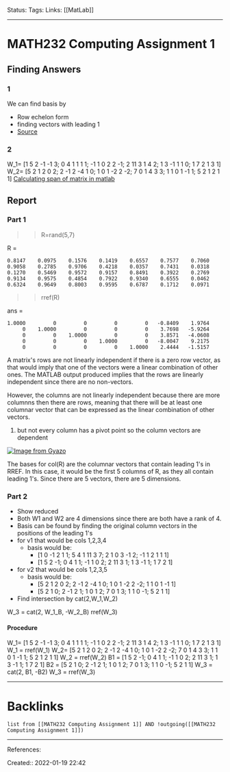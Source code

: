 Status: 
Tags: 
Links: [[MatLab]]
___
# MATH232 Computing Assignment 1
## Finding Answers
### 1
We can find basis by
- Row echelon form
- finding vectors with leading 1
- [Source](https://www.youtube.com/watch?v=0utd-Noc_Fs&ab_channel=patrickJMT)
### 2
W_1= [1 5 2 -1 -1 3; 0 4 1 1 1 1; -1 1 0 2 2 -1; 2 11 3 1 4 2; 1 3 -1 1 1 0; 1 7 2 1 3 1]
W_2= [5 2 1 2 0 2; 2 -1 2 -4 1 0; 1 0 1 -2 2 -2; 7 0 1 4 3 3; 1 1 0 1 -1 1; 5 2 1 2 1 1]
[Calculating span of matrix in matlab](https://math.stackexchange.com/questions/1406027/calculating-the-span-of-a-matrix-in-matlab)
## Report
### Part 1
>> R=rand(5,7)

R =

    0.8147    0.0975    0.1576    0.1419    0.6557    0.7577    0.7060
    0.9058    0.2785    0.9706    0.4218    0.0357    0.7431    0.0318
    0.1270    0.5469    0.9572    0.9157    0.8491    0.3922    0.2769
    0.9134    0.9575    0.4854    0.7922    0.9340    0.6555    0.0462
    0.6324    0.9649    0.8003    0.9595    0.6787    0.1712    0.0971

>> rref(R)

ans =

    1.0000         0         0         0         0   -0.8409    1.9764
         0    1.0000         0         0         0    3.7698   -5.9264
         0         0    1.0000         0         0    3.8571   -4.0608
         0         0         0    1.0000         0   -8.0047    9.2175
         0         0         0         0    1.0000    2.4444   -1.5157

A matrix's rows are not linearly independent if there is a zero row vector, as that would imply that one of the vectors were a linear combination of other ones. 
The MATLAB output produced implies that the rows are linearly independent since there are no non-vectors.

However, the columns are not linearly independent because there are more columnns then there are rows, meaning that there will be at least one columnar vector that can be expressed as the linear combination of other vectors.
1.  but not every column has a pivot point so the column vectors are dependent

[![Image from Gyazo](https://i.gyazo.com/d5c94b30f5c1eddd71d36dd78d1babb1.png)](https://gyazo.com/d5c94b30f5c1eddd71d36dd78d1babb1)

The bases for col(R) are the columnar vectors that contain leading 1's in RREF. In this case, it would be the first 5 columns of R, as they all contain leading 1's. Since there are 5 vectors, there are 5 dimensions.
### Part 2
- Show reduced
- Both W1 and W2 are 4 dimensions since there are both have a rank of 4.
- Basis can be found by finding the original column vectors in the positions of the leading 1's
- for v1 that would be cols 1,2,3,4
	- basis would be:
		- [1 0 -1 2 1 1; 5 4 1 11 3 7; 2 1 0 3 -1 2; -1 1 2 1 1 1]
		- [1 5 2 -1; 0 4 1 1; -1 1 0 2; 2 11 3 1; 1 3 -1 1; 1 7 2 1]
- for v2 that would be cols 1,2,3,5
	- basis would be:
		- [5 2 1 2 0 2; 2 -1 2 -4 1 0; 1 0 1 -2 2 -2; 1 1 0 1 -1 1]
		- [5 2 1 0; 2 -1 2 1; 1 0 1 2; 7 0 1 3; 1 1 0 -1; 5 2 1 1]
- Find intersection by cat(2,W_1,W_2)

W_3 = cat(2, W_1_B, -W_2_B)
rref(W_3)
#### Procedure
W_1= [1 5 2 -1 -1 3; 0 4 1 1 1 1; -1 1 0 2 2 -1; 2 11 3 1 4 2; 1 3 -1 1 1 0; 1 7 2 1 3 1]
W_1 = rref(W_1)
W_2= [5 2 1 2 0 2; 2 -1 2 -4 1 0; 1 0 1 -2 2 -2; 7 0 1 4 3 3; 1 1 0 1 -1 1; 5 2 1 2 1 1]
W_2 = rref(W_2)
B1 = [1 5 2 -1; 0 4 1 1; -1 1 0 2; 2 11 3 1; 1 3 -1 1; 1 7 2 1]
B2 = [5 2 1 0; 2 -1 2 1; 1 0 1 2; 7 0 1 3; 1 1 0 -1; 5 2 1 1]
W_3 = cat(2, B1, -B2)
W_3 = rref(W_3)
___
# Backlinks
```dataview
list from [[MATH232 Computing Assignment 1]] AND !outgoing([[MATH232 Computing Assignment 1]])
```
___
References:

Created:: 2022-01-19 22:42
